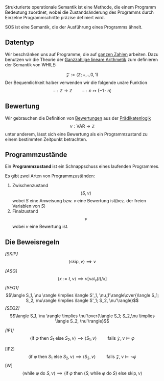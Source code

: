 
Strukturierte operationale Semantik ist eine Methode, die einem Programm Bedeutung zuordnet, wobei die Zustandsänderung des Programms durch Einzelne Programmschritte präzise definiert wird.

SOS ist eine Semantik, die der Ausführung eines Programms ähnelt.

## Datentyp

Wir beschränken uns auf Programme, die auf [ganzen Zahlen](Ganze%20Zahlen.md) arbeiten. Dazu benutzen wir die Theorie der [Ganzzahlige lineare Arithmetik](Logik%20und%20Semantik%20von%20Programiersprachen/Ganzzahlige%20lineare%20Arithmetik.md) zum definieren der Semantik von WHILE:

$$\mathcal Z := (\mathbb Z; +, \cdot, 0, 1)$$
Der Bequemlichkeit halber verwenden wir die folgende unäre Funktion
$$- : \mathbb Z \to \mathbb Z \qquad - : n \mapsto (-1 \cdot n)$$

## Bewertung

Wir gebrauchen die Definition von [Bewertungen](Logik%20und%20Semantik%20von%20Programiersprachen/Bewertung.md) aus der [Prädikatenlogik](Logik%20und%20Semantik%20von%20Programiersprachen/Prädikatenlogik.md) 
$$\nu : \text{VAR} \to \mathbb Z$$
unter anderem, lässt sich eine Bewertung als ein Programmzustand zu einem bestimmten Zeitpunkt betrachten.

## Programmzustände
Ein __Programmzustand__ ist ein Schnappschuss eines laufenden Programmes.

Es gibt zwei Arten von Programmzuständen:

1. Zwischenzustand $$\langle S, \nu\rangle$$ wobei $S$ eine Anweisung bzw. $\nu$ eine Bewertung ist(bez. der freien Variablen von $S$)
2. Finalzustand $$\nu$$ wobei $\nu$ eine Bewertung ist.


## Die Beweisregeln

_[SKIP]_
$$\langle \text{skip}, \nu \rangle \implies \nu$$

_[ASG]_
$$\langle x := t, \nu\rangle \implies \nu[\text{val}_{\nu}(t)/x]$$
_[SEQ1]_
$$\langle S_1, \nu \rangle \implies \langle S'_1, \nu_1'\rangle\over{\langle S_1; S_2, \nu\rangle \implies \langle S'_1; S_2, \nu'\rangle}$$
_[SEQ2]_
$$\langle S_1, \nu \rangle \implies \nu'\over{\langle S_1; S_2,\nu \implies \langle S_2, \nu'\rangle}$$

_[IF1]_
$$\langle\text{if }\varphi\text{ then }S_1 \text{ else } S_2, \nu\rangle \implies \langle S_1, \nu\rangle \qquad \text{ falls } \mathcal Z, \nu \vDash \varphi$$

[IF2]
$$\langle\text{if }\varphi\text{ then }S_1 \text{ else } S_2, \nu\rangle \implies \langle S_2, \nu\rangle \qquad \text{ falls } \mathcal Z, \nu \vDash \neg\varphi$$
[W]
$$\langle \text{while }\varphi \text{ do } S, \nu\rangle \implies \langle\text{if }\varphi \text{ then } (S; \text{while } \varphi \text{ do } S) \text{ else skip}, \nu\rangle$$
